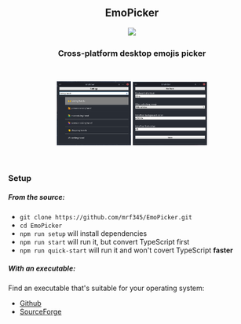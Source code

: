 <h2 align='center'>EmoPicker</h2>
<p align='center'>
    <a href='https://travis-ci.com/mrf345/EmoPicker'>
        <img src='https://travis-ci.com/mrf345/EmoPicker.svg?branch=master'>
    </a>
</p>
<h3 align='center'>Cross-platform desktop emojis picker</h3>

<br />

<p align='center'>
    <img src='docs/screenshot_1.png' alt='select emoji screenshot' width='30%' />
    <img src='docs/screenshot_2.png' alt='settings screenshot' width='30%' />
</p>


<br />

### Setup
##### From the source:
- `git clone https://github.com/mrf345/EmoPicker.git`
- `cd EmoPicker`
- `npm run setup` will install dependencies
- `npm run start` will run it, but convert TypeScript first
- `npm run quick-start` will run it and won't covert TypeScript **faster**


##### With an executable:
Find an executable that's suitable for your operating system:

- [Github](https://github.com/mrf345/EmoPicker/releases)
- [SourceForge](https://sourceforge.net/EmoPicker)

